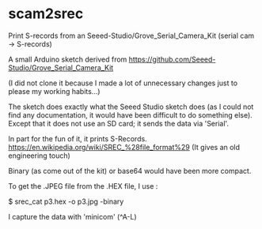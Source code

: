 # scam2srec
Print S-records from an Seeed-Studio/Grove_Serial_Camera_Kit (serial cam -> S-records)

A small Arduino sketch derived from
https://github.com/Seeed-Studio/Grove_Serial_Camera_Kit

(I did not clone it because I made a lot of
unnecessary changes just to please my working habits...)

The sketch does exactly what the Seeed Studio sketch does
(as I could not find any documentation, it would have been
difficult to do something else).  Except that it does not
use an SD card; it sends the data via 'Serial'.

In part for the fun of it, it prints S-Records.
https://en.wikipedia.org/wiki/SREC_%28file_format%29
(It gives an old engineering touch)

Binary (as come out of the kit) or base64 would have been
more compact.

To get the .JPEG file from the .HEX file, I use :

$ srec_cat p3.hex -o p3.jpg -binary

I capture the data with 'minicom' (^A-L)


